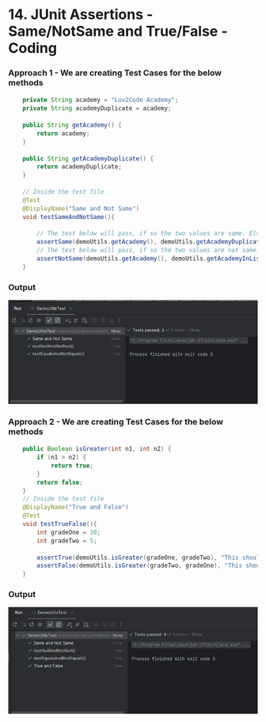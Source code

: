 # 14. JUnit Assertions - Same/NotSame and True/False - Coding

### Approach 1 - We are creating Test Cases for the below methods 
```Java
    private String academy = "Luv2Code Academy";
    private String academyDuplicate = academy;

    public String getAcademy() {
        return academy;
    }

    public String getAcademyDuplicate() {
        return academyDuplicate;
    }

    // Inside the test file 
    @Test
    @DisplayName("Same and Not Same")
    void testSameAndNotSame(){

        // The test below will pass, if so the two values are same. Else it will display the desired message
        assertSame(demoUtils.getAcademy(), demoUtils.getAcademyDuplicate(), "Objects should refer to the same object");
        // The test below will pass, if so the two values are not same. Else it will display the desired message
        assertNotSame(demoUtils.getAcademy(), demoUtils.getAcademyInList(), "Objects should not refer to the same object");
    }
```
### Output 
![assertSame and assertNotSame](../images/14_assertSame_assertNotSame.png)

### Approach 2 - We are creating Test Cases for the below methods 
```Java
    public Boolean isGreater(int n1, int n2) {
        if (n1 > n2) {
            return true;
        }
        return false;
    }
    // Inside the test file
    @DisplayName("True and False")
    @Test
    void testTrueFalse(){
        int gradeOne = 10;
        int gradeTwo = 5;

        assertTrue(demoUtils.isGreater(gradeOne, gradeTwo), "This should return true");
        assertFalse(demoUtils.isGreater(gradeTwo, gradeOne), "This should return false");
    }
```
### Output
![assertTrue and assertFalse](../images/14_assertTrue_assertFalse.png)



